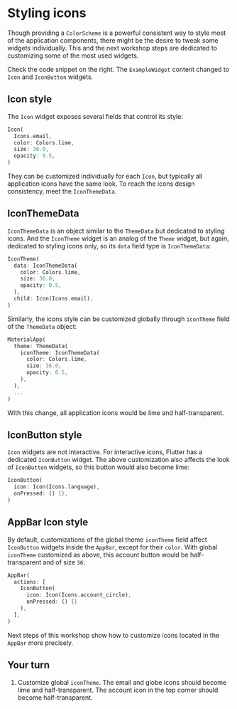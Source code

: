 # Styling icons

Though providing a `ColorScheme` is a powerful consistent way to style most of the application components, there might be the desire to tweak some widgets individually. This and the next workshop steps are dedicated to customizing some of the most used widgets.

Check the code snippet on the right. The `ExampleWidget` content changed to `Icon` and `IconButton` widgets.

## Icon style

The `Icon` widget exposes several fields that control its style: 

```dart
Icon(
  Icons.email,
  color: Colors.lime,
  size: 36.0,
  opacity: 0.5,
)
```

They can be customized individually for each `Icon`, but typically all application icons have the same look. To reach the icons 
design consistency, meet the `IconThemeData`.

## IconThemeData

`IconThemeData` is an object similar to the `ThemeData` but dedicated to styling icons. And the `IconTheme` widget is an analog of the `Theme` widget, but again, dedicated to styling icons only, so its `data` field type is `IconThemeData`:

```dart
IconTheme(
  data: IconThemeData(
    color: Colors.lime,
    size: 36.0,
    opacity: 0.5,
  ),
  child: Icon(Icons.email),
)
```

Similarly, the icons style can be customized globally through `iconTheme` field of the `ThemeData` object:

```dart
MaterialApp(
  theme: ThemeData(
    iconTheme: IconThemeData(
      color: Colors.lime,
      size: 36.0,
      opacity: 0.5,
    ),
  ),
  ...
)
```

With this change, all application icons would be lime and half-transparent.

## IconButton style

`Icon` widgets are not interactive. For interactive icons, Flutter has a dedicated `IconButton` widget. The above customization also affects the look of `IconButton` widgets, so this button would also become lime:

```dart
IconButton(
  icon: Icon(Icons.language), 
  onPressed: () {},
)
```

## AppBar Icon style

By default, customizations of the global theme `iconTheme` field affect `IconButton` widgets inside the `AppBar`, except for their `color`. With global `iconTheme` customized as above, this account button would be half-transparent and of size `36`:

```dart
AppBar(
  actions: [
    IconButton(
      icon: Icon(Icons.account_circle), 
      onPressed: () {}
    ),
  ],
)
```

Next steps of this workshop show how to customize icons located in the `AppBar` more precisely.

## Your turn

1. Customize global `iconTheme`. The email and globe icons should become lime and half-transparent. The account icon in the top corner should become half-transparent.
